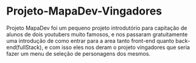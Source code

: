 # Projeto-MapaDev-Vingadores
Projeto MapaDev foi um pequeno projeto introdutório para capitação de alunos de dois youtubers muito famosos, e nos passaram gratuitamente uma introdução de como entrar para a area tanto front-end quanto back-end(fullStack), e com isso eles nos deram o projeto vingadores que seria fazer um menu de seleção de personagens dos mesmos. 
